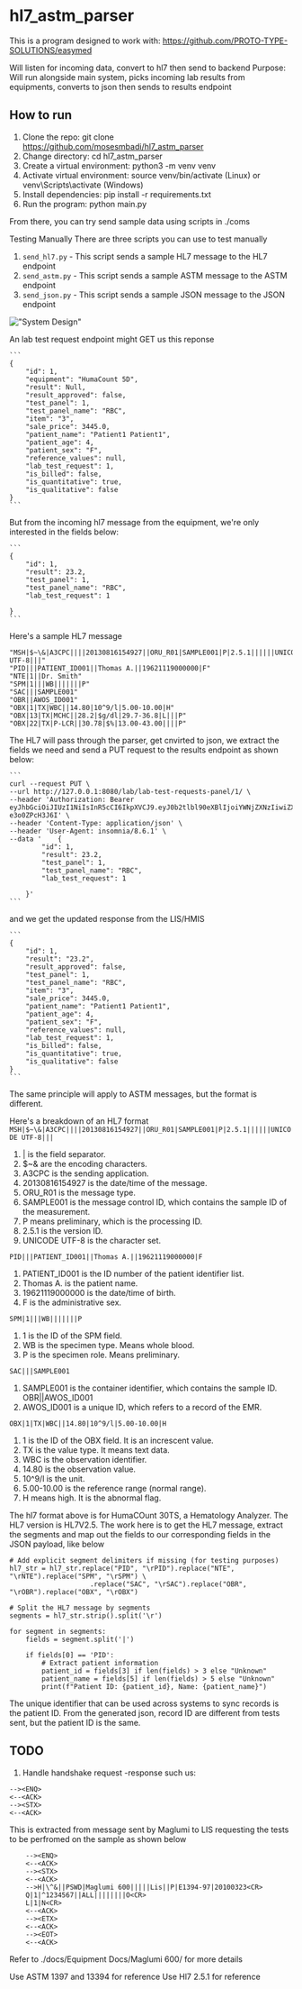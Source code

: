 # hl7_astm_parser

This is a program designed to work with: https://github.com/PROTO-TYPE-SOLUTIONS/easymed

Will listen for incoming data, convert to hl7 then send to backend
Purpose: Will run alongside main system, picks incoming lab results 
from equipments, converts to json then sends to results endpoint

## How to run
1. Clone the repo: git clone https://github.com/mosesmbadi/hl7_astm_parser
2. Change directory: cd hl7_astm_parser
3. Create a virtual environment: python3 -m venv venv
4. Activate virtual environment: source venv/bin/activate (Linux) or venv\Scripts\activate (Windows)
5. Install dependencies: pip install -r requirements.txt
6. Run the program: python main.py

From there, you can try send sample data using scripts in ./coms

Testing Manually
There are three scripts you can use to test manually

1. `send_hl7.py` - This script sends a sample HL7 message to the HL7 endpoint
2. `send_astm.py` - This script sends a sample ASTM message to the ASTM endpoint
3. `send_json.py` - This script sends a sample JSON message to the JSON endpoint


!["System Design"](docs/LIS_Interfacing_Chart.drawio.png)


An lab test request endpoint might GET us this reponse 
    
    ```
    {
        "id": 1,
        "equipment": "HumaCount 5D",
        "result": Null,
        "result_approved": false,
        "test_panel": 1,
        "test_panel_name": "RBC",
        "item": "3",
        "sale_price": 3445.0,
        "patient_name": "Patient1 Patient1",
        "patient_age": 4,
        "patient_sex": "F",
        "reference_values": null,
        "lab_test_request": 1,
        "is_billed": false,
        "is_quantitative": true,
        "is_qualitative": false
    }
    ```

But from the incoming hl7 message from the equipment, we're only interested in the fields below:
    
    ```
    {
        "id": 1,
        "result": 23.2,
        "test_panel": 1,
        "test_panel_name": "RBC",
        "lab_test_request": 1
        
    }
    ```   

Here's a sample HL7 message

```
"MSH|$~\&|A3CPC||||20130816154927||ORU_R01|SAMPLE001|P|2.5.1||||||UNICODE UTF-8|||"
"PID|||PATIENT_ID001||Thomas A.||19621119000000|F"
"NTE|1||Dr. Smith"
"SPM|1|||WB|||||||P"
"SAC|||SAMPLE001"
"OBR||AWOS_ID001"
"OBX|1|TX|WBC||14.80|10^9/l|5.00-10.00|H"
"OBX|13|TX|MCHC||28.2|$g/dl|29.7-36.8|L|||P"
"OBX|22|TX|P-LCR||30.78|$%|13.00-43.00||||P"
```

The HL7 will pass through the parser, get cnvirted to json, we extract the fields we need and send a PUT request to the results endpoint as shown below:  

    ```
    curl --request PUT \
    --url http://127.0.0.1:8080/lab/lab-test-requests-panel/1/ \
    --header 'Authorization: Bearer eyJhbGciOiJIUzI1NiIsInR5cCI6IkpXVCJ9.eyJ0b2tlbl90eXBlIjoiYWNjZXNzIiwiZXhwIjoxNzM1NjU5MzI3LCJpYXQiOjE3MzM0OTkzMjcsImp0aSI6Ijk0MDhmM2JmYWM2YzQzODNhYWM3MTczYzUxZjQzNWNhIiwidXNlcl9pZCI6MSwiZW1haWwiOiJhZG1pbkBtYWlsLmNvbSIsImZpcnN0X25hbWUiOiJzeXNhZG1pbiIsInJvbGUiOiJzeXNhZG1pbiJ9.tgFIbkarWJFis8Y7O2cpeaUkr7q1Xq-e3o0ZPcH3J6I' \
    --header 'Content-Type: application/json' \
    --header 'User-Agent: insomnia/8.6.1' \
    --data '	{
            "id": 1,
            "result": 23.2,
            "test_panel": 1,
            "test_panel_name": "RBC",
            "lab_test_request": 1
            
        }'
    ```

and we get the updated response from the LIS/HMIS
   
    ```
    {
        "id": 1,
        "result": "23.2",
        "result_approved": false,
        "test_panel": 1,
        "test_panel_name": "RBC",
        "item": "3",
        "sale_price": 3445.0,
        "patient_name": "Patient1 Patient1",
        "patient_age": 4,
        "patient_sex": "F",
        "reference_values": null,
        "lab_test_request": 1,
        "is_billed": false,
        "is_quantitative": true,
        "is_qualitative": false
    }
    ```

The same principle will apply to ASTM messages, but the format is different.

Here's  a breakdown of an HL7 format
```MSH|$~\&|A3CPC||||20130816154927||ORU_R01|SAMPLE001|P|2.5.1||||||UNICODE UTF-8|||```
1. | is the field separator.
2. $~\& are the encoding characters.
3. A3CPC is the sending application.
4. 20130816154927 is the date/time of the message.
5. ORU_R01 is the message type.
6. SAMPLE001 is the message control ID, which contains the sample ID
of the measurement.
7. P means preliminary, which is the processing ID.
8. 2.5.1 is the version ID.
9. UNICODE UTF-8 is the character set.

```PID|||PATIENT_ID001||Thomas A.||19621119000000|F```
1. PATIENT_ID001 is the ID number of the patient identifier list.
2. Thomas A. is the patient name.
3. 19621119000000 is the date/time of birth.
4. F is the administrative sex.

```SPM|1|||WB|||||||P```
1. 1 is the ID of the SPM field.
2. WB is the specimen type. Means whole blood.
3. P is the specimen role. Means preliminary.

```SAC|||SAMPLE001```
1. SAMPLE001 is the container identifier, which contains the
sample ID.
OBR||AWOS_ID001
1. AWOS_ID001 is a unique ID, which refers to a record of the EMR.

```OBX|1|TX|WBC||14.80|10^9/l|5.00-10.00|H```
1. 1 is the ID of the OBX field. It is an increscent value.
2. TX is the value type. It means text data.
3. WBC is the observation identifier.
4. 14.80 is the observation value.
5. 10^9/l is the unit.
6. 5.00-10.00 is the reference range (normal range).
7. H means high. It is the abnormal flag.

The hl7 format above is for HumaCOunt 30TS, a Hematology Analyzer. The HL7 version is HL7V2.5.
The work here is to get the HL7 message, extract the segments and map out the fields to our corresponding fields in the JSON payload, like below
```
# Add explicit segment delimiters if missing (for testing purposes)
hl7_str = hl7_str.replace("PID", "\rPID").replace("NTE", "\rNTE").replace("SPM", "\rSPM") \
                    .replace("SAC", "\rSAC").replace("OBR", "\rOBR").replace("OBX", "\rOBX")

# Split the HL7 message by segments
segments = hl7_str.strip().split('\r')

for segment in segments:
    fields = segment.split('|')

    if fields[0] == 'PID':
        # Extract patient information
        patient_id = fields[3] if len(fields) > 3 else "Unknown"
        patient_name = fields[5] if len(fields) > 5 else "Unknown"
        print(f"Patient ID: {patient_id}, Name: {patient_name}")
```    


The unique identifier that can be used across systems to sync records is the patient ID. From the generated json, record ID are different from tests sent, but the patient ID is the same.




## TODO
1. Handle handshake request -response such us:

```
--><ENQ>
<--<ACK>
--><STX>
<--<ACK>
```

This is extracted from message sent by Maglumi to LIS requesting the tests to be perfromed on the sample as shown below

```
    --><ENQ>
    <--<ACK>
    --><STX>
    <--<ACK>
    -->H|\^&||PSWD|Maglumi 600|||||Lis||P|E1394-97|20100323<CR>
    Q|1|^1234567||ALL||||||||O<CR>
    L|1|N<CR>
    <--<ACK>
    --><ETX>
    <--<ACK>
    --><EOT>
    <--<ACK>
```

Refer to ./docs/Equipment Docs/Maglumi 600/ for more details

Use ASTM 1397 and 13394 for reference
Use Hl7 2.5.1 for reference
